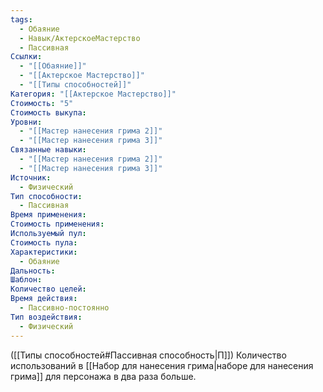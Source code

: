 ```yaml
---
tags:
  - Обаяние
  - Навык/АктерскоеМастерство
  - Пассивная
Ссылки:
  - "[[Обаяние]]"
  - "[[Актерское Мастерство]]"
  - "[[Типы способностей]]"
Категория: "[[Актерское Мастерство]]"
Стоимость: "5"
Стоимость выкупа: 
Уровни:
  - "[[Мастер нанесения грима 2]]"
  - "[[Мастер нанесения грима 3]]"
Связанные навыки:
  - "[[Мастер нанесения грима 2]]"
  - "[[Мастер нанесения грима 3]]"
Источник:
  - Физический
Тип способности:
  - Пассивная
Время применения: 
Стоимость применения: 
Используемый пул: 
Стоимость пула: 
Характеристики:
  - Обаяние
Дальность: 
Шаблон: 
Количество целей: 
Время действия:
  - Пассивно-постоянно
Тип воздействия:
  - Физический
---
```

([[Типы способностей#Пассивная способность|П]]) Количество использований в [[Набор для нанесения грима|наборе для нанесения грима]] для персонажа в два раза больше. 